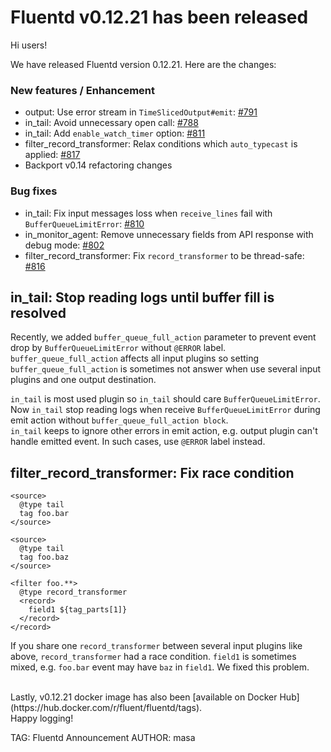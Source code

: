 # Fluentd v0.12.21 has been released

Hi users!

We have released Fluentd version 0.12.21.
Here are the changes:

### New features / Enhancement

* output: Use error stream in `TimeSlicedOutput#emit`: [#791](https://github.com/fluent/fluentd/pull/791)
* in\_tail: Avoid unnecessary open call: [#788](https://github.com/fluent/fluentd/pull/788)
* in\_tail: Add `enable_watch_timer` option: [#811](https://github.com/fluent/fluentd/pull/811)
* filter\_record\_transformer: Relax conditions which `auto_typecast` is applied: [#817](https://github.com/fluent/fluentd/pull/817)
* Backport v0.14 refactoring changes

### Bug fixes

* in\_tail: Fix input messages loss when `receive_lines` fail with `BufferQueueLimitError`: [#810](https://github.com/fluent/fluentd/pull/810)
* in\_monitor\_agent: Remove unnecessary fields from API response with debug mode: [#802](https://github.com/fluent/fluentd/pull/802)
* filter\_record\_transformer: Fix `record_transformer` to be thread-safe: [#816](https://github.com/fluent/fluentd/pull/816)


## in\_tail: Stop reading logs until buffer fill is resolved

Recently, we added `buffer_queue_full_action` parameter to prevent event drop by `BufferQueueLimitError` without `@ERROR` label. `buffer_queue_full_action` affects all input plugins so setting `buffer_queue_full_action` is sometimes not answer when use several input plugins and one output destination.

`in_tail` is most used plugin so `in_tail` should care `BufferQueueLimitError`. Now `in_tail` stop reading logs when receive `BufferQueueLimitError` during emit action without `buffer_queue_full_action block`. <br />
`in_tail` keeps to ignore other errors in emit action, e.g. output plugin can't handle emitted event. In such cases, use `@ERROR` label instead.

## filter\_record\_transformer: Fix race condition

```
<source>
  @type tail
  tag foo.bar
</source>

<source>
  @type tail
  tag foo.baz
</source>

<filter foo.**>
  @type record_transformer
  <record>
    field1 ${tag_parts[1]}
  </record>
</record>
```

If you share one `record_transformer` between several input plugins like above, `record_transformer` had a race condition. `field1` is sometimes mixed, e.g. `foo.bar` event may have `baz` in `field1`. We fixed this problem.

<br />
Lastly, v0.12.21 docker image has also been [available on Docker Hub](https://hub.docker.com/r/fluent/fluentd/tags).

<br />
Happy logging!


TAG: Fluentd Announcement
AUTHOR: masa
